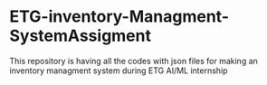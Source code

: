 # ETG-inventory-Managment-SystemAssigment
This repository is having all the codes with json  files for making an inventory managment system during ETG AI/ML internship 

